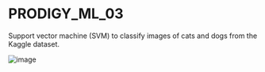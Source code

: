 # PRODIGY_ML_03
Support vector machine (SVM) to classify images of cats and dogs from the Kaggle dataset.

![image](https://github.com/SaadElDine/PRODIGY_ML_03/assets/113860522/08a56508-98d3-4f93-a747-fb7758867088)

